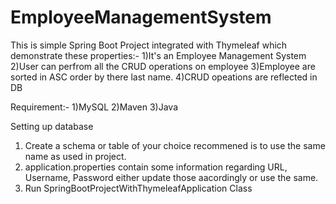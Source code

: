 # EmployeeManagementSystem

This is simple Spring Boot Project integrated with Thymeleaf which demonstrate these properties:-
1)It's an Employee Management System
2)User can perfrom all the CRUD operations on employee
3)Employee are sorted in ASC order by there last name.
4)CRUD opeations are reflected in DB

Requirement:-
1)MySQL
2)Maven
3)Java 

Setting up database
1) Create a schema or table of your choice recommened is to use the same name as used in project.
2) application.properties contain some information regarding URL, Username, Password either update those aacordingly or use the same.
3) Run SpringBootProjectWithThymeleafApplication Class
